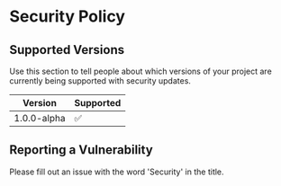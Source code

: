 # Security Policy

## Supported Versions

Use this section to tell people about which versions of your project are
currently being supported with security updates.

| Version | Supported          |
| ------- | ------------------ |
| 1.0.0-alpha   | :white_check_mark: |


## Reporting a Vulnerability

Please fill out an issue with the word 'Security' in the title.

